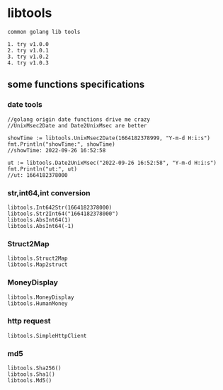 # libtools
```
common golang lib tools

1. try v1.0.0
2. try v1.0.1
3. try v1.0.2
4. try v1.0.3
```

## some functions specifications

### date tools
```
//golang origin date functions drive me crazy
//UnixMsec2Date and Date2UnixMsec are better

showTime := libtools.UnixMsec2Date(1664182378999, "Y-m-d H:i:s")
fmt.Println("showTime:", showTime)
//showTime: 2022-09-26 16:52:58

ut := libtools.Date2UnixMsec("2022-09-26 16:52:58", "Y-m-d H:i:s")
fmt.Println("ut:", ut)
//ut: 1664182378000
```

### str,int64,int conversion
```
libtools.Int642Str(1664182378000)
libtools.Str2Int64("1664182378000")
libtools.AbsInt64(1)
libtools.AbsInt64(-1)
```

### Struct2Map
```
libtools.Struct2Map
libtools.Map2struct
```

### MoneyDisplay
```
libtools.MoneyDisplay
libtools.HumanMoney
```

### http request
```
libtools.SimpleHttpClient
```

### md5
```
libtools.Sha256()
libtools.Sha1()
libtools.Md5()
```
